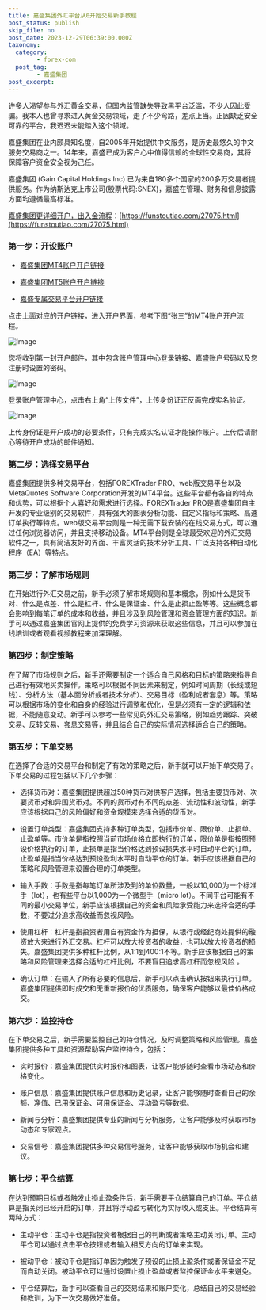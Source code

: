 ```yaml
---
title: 嘉盛集团外汇平台从0开始交易新手教程
post_status: publish
skip_file: no
post_date: 2023-12-29T06:39:00.000Z
taxonomy:
  category:
        - forex-com
  post_tag:
        - 嘉盛集团
post_excerpt: 
---
```

许多人渴望参与外汇黄金交易，但国内监管缺失导致黑平台泛滥，不少人因此受骗。我本人也曾寻求进入黄金交易领域，走了不少弯路，差点上当。正因缺乏安全可靠的平台，我迟迟未能踏入这个领域。

嘉盛集团在业内颇具知名度，自2005年开始提供中文服务，是历史最悠久的中文服务交易商之一。14年来，嘉盛已成为客户心中值得信赖的全球性交易商，其将保障客户资金安全视为己任。

嘉盛集团 (Gain Capital Holdings Inc) 已为来自180多个国家的200多万交易者提供服务。作为纳斯达克上市公司(股票代码:SNEX)，嘉盛在管理、财务和信息披露方面均遵循最高标准。

[嘉盛集团更详细开户，出入金流程](https://funstoutiao.com/27075.html)：[https://funstoutiao.com/27075.html](https://funstoutiao.com/27075.html)

### 第一步：开设账户

* [嘉盛集团MT4账户开户链接](https://s.ssgg.net/jsmt4)

* [嘉盛集团MT5账户开户链接](https://s.ssgg.net/jsmt5)

* [嘉盛专属交易平台开户链接](https://s.ssgg.net/js)

点击上面对应的开户链接，进入开户界面，参考下图“张三”的MT4账户开户流程。

![Image](https://prod-files-secure.s3.us-west-2.amazonaws.com/39ed1227-6d7d-4570-be36-9ccd4a2c4241/7a167aea-686b-400d-af59-4e18eb607a40/640.png?X-Amz-Algorithm=AWS4-HMAC-SHA256&X-Amz-Content-Sha256=UNSIGNED-PAYLOAD&X-Amz-Credential=ASIAZI2LB46633645GUH%2F20250909%2Fus-west-2%2Fs3%2Faws4_request&X-Amz-Date=20250909T221308Z&X-Amz-Expires=3600&X-Amz-Security-Token=IQoJb3JpZ2luX2VjEHYaCXVzLXdlc3QtMiJHMEUCIHt%2BGWOcbRVAkEDqc3dxTRaIov%2FGj2LVY3NV932uEdsSAiEA2q5zx7CWdHUxzg0FvRzQENPX%2BruLFSwGocQ%2FpSvlsGsqiAQI3%2F%2F%2F%2F%2F%2F%2F%2F%2F%2F%2FARAAGgw2Mzc0MjMxODM4MDUiDBDAigstW%2BECdS8NGSrcA9d9bUIkLZyK0FZAdnYo%2F%2B1bQytdnLdWH62CNvzfugKZTSgh4HpmwI4wTFiLuCuv1%2FSszhwqbgqmmNQRAYPnwjcKB1Npzrbj9xjCCef3O9iJxiM91BES9qOpS%2FjpqnQ5hoin43x88FlflKtuZLrl%2BxYmYbU%2BqCcsKL%2FWo1mnmv%2F7%2FdtnC%2Br%2BtMo4ExXnCnpsWKo8x1uYNIZ9tK2IXylkT4g2JcDCR9uP%2Fi8xEvXxnpZlO1IvAFq%2FMS6rMFngzNc2SosiQbAJW3430157UyBFMAoydwjZulCFIN6jHLBuu60T6KOCt40aep0DLZ1icHzkCpS46bUtpSL0Kk3Wl995kD6PgAG6QsxzprE94fGNgOLIL6IpxeDTO65wBiRr5EUCSHWNdCNafy5HEhFneQhoMH9sZAH8UFqXLX3brZ9ayLvOG7FSEjCaA5HrHgY7c%2FXzyTW08LUKyk5TNDN3CcJBNg8kQF2lSNEIu9oiNbippuvcUCUiC6qn%2B45q1udvBZTC8boizDSUyIhk%2F2VIn%2BWBmjdnsm8MlS1JjLyi5jfzuvtK6gM%2FIx5%2FvYcbes%2Bx9YY1CAsBIBPkhL2qSY7zKnXam3b8oym36noycn813QqpB25XiKebdeLp8NCbdYn0MJHCgsYGOqUBBypo7NDrqnRzKTZidOBN%2FrmjSh3Hhi0smb2OyNKPIIAiRSVO0oOvfvzcvYV1qpwQNROT4AjxZRKy6qAJgMECPA%2BMTvnOWGscyVY6CjUakqDUTUDomtQePm428DPjFHIOeAOzB3nQKOXyK1YJo8JArk5dfFZ%2FEeSIvnuUGaPvqEsxmUG6Lfl%2FUuXI5eCYhVt3boNNHAn9of8sq%2F9Nl2toS9nwr3E2&X-Amz-Signature=4fc710f79fd6df7f13f0d64f11f9f327aa1cbf149c6f784997314b521098d2fd&X-Amz-SignedHeaders=host&x-amz-checksum-mode=ENABLED&x-id=GetObject)

您将收到第一封开户邮件，其中包含账户管理中心登录链接、嘉盛账户号码以及您注册时设置的密码。

![Image](https://prod-files-secure.s3.us-west-2.amazonaws.com/39ed1227-6d7d-4570-be36-9ccd4a2c4241/eaa1c6b3-2877-4284-a0e1-530e222c27fb/image.png?X-Amz-Algorithm=AWS4-HMAC-SHA256&X-Amz-Content-Sha256=UNSIGNED-PAYLOAD&X-Amz-Credential=ASIAZI2LB46633645GUH%2F20250909%2Fus-west-2%2Fs3%2Faws4_request&X-Amz-Date=20250909T221308Z&X-Amz-Expires=3600&X-Amz-Security-Token=IQoJb3JpZ2luX2VjEHYaCXVzLXdlc3QtMiJHMEUCIHt%2BGWOcbRVAkEDqc3dxTRaIov%2FGj2LVY3NV932uEdsSAiEA2q5zx7CWdHUxzg0FvRzQENPX%2BruLFSwGocQ%2FpSvlsGsqiAQI3%2F%2F%2F%2F%2F%2F%2F%2F%2F%2F%2FARAAGgw2Mzc0MjMxODM4MDUiDBDAigstW%2BECdS8NGSrcA9d9bUIkLZyK0FZAdnYo%2F%2B1bQytdnLdWH62CNvzfugKZTSgh4HpmwI4wTFiLuCuv1%2FSszhwqbgqmmNQRAYPnwjcKB1Npzrbj9xjCCef3O9iJxiM91BES9qOpS%2FjpqnQ5hoin43x88FlflKtuZLrl%2BxYmYbU%2BqCcsKL%2FWo1mnmv%2F7%2FdtnC%2Br%2BtMo4ExXnCnpsWKo8x1uYNIZ9tK2IXylkT4g2JcDCR9uP%2Fi8xEvXxnpZlO1IvAFq%2FMS6rMFngzNc2SosiQbAJW3430157UyBFMAoydwjZulCFIN6jHLBuu60T6KOCt40aep0DLZ1icHzkCpS46bUtpSL0Kk3Wl995kD6PgAG6QsxzprE94fGNgOLIL6IpxeDTO65wBiRr5EUCSHWNdCNafy5HEhFneQhoMH9sZAH8UFqXLX3brZ9ayLvOG7FSEjCaA5HrHgY7c%2FXzyTW08LUKyk5TNDN3CcJBNg8kQF2lSNEIu9oiNbippuvcUCUiC6qn%2B45q1udvBZTC8boizDSUyIhk%2F2VIn%2BWBmjdnsm8MlS1JjLyi5jfzuvtK6gM%2FIx5%2FvYcbes%2Bx9YY1CAsBIBPkhL2qSY7zKnXam3b8oym36noycn813QqpB25XiKebdeLp8NCbdYn0MJHCgsYGOqUBBypo7NDrqnRzKTZidOBN%2FrmjSh3Hhi0smb2OyNKPIIAiRSVO0oOvfvzcvYV1qpwQNROT4AjxZRKy6qAJgMECPA%2BMTvnOWGscyVY6CjUakqDUTUDomtQePm428DPjFHIOeAOzB3nQKOXyK1YJo8JArk5dfFZ%2FEeSIvnuUGaPvqEsxmUG6Lfl%2FUuXI5eCYhVt3boNNHAn9of8sq%2F9Nl2toS9nwr3E2&X-Amz-Signature=37bdb89bb89199e15eadf8dec4eb9975679fc4722e446c50ef3e02c5f1801968&X-Amz-SignedHeaders=host&x-amz-checksum-mode=ENABLED&x-id=GetObject)

登录账户管理中心，点击右上角“上传文件”，上传身份证正反面完成实名验证。

![Image](https://prod-files-secure.s3.us-west-2.amazonaws.com/39ed1227-6d7d-4570-be36-9ccd4a2c4241/54090639-09fc-46b4-a135-e0289f707147/image.png?X-Amz-Algorithm=AWS4-HMAC-SHA256&X-Amz-Content-Sha256=UNSIGNED-PAYLOAD&X-Amz-Credential=ASIAZI2LB46633645GUH%2F20250909%2Fus-west-2%2Fs3%2Faws4_request&X-Amz-Date=20250909T221308Z&X-Amz-Expires=3600&X-Amz-Security-Token=IQoJb3JpZ2luX2VjEHYaCXVzLXdlc3QtMiJHMEUCIHt%2BGWOcbRVAkEDqc3dxTRaIov%2FGj2LVY3NV932uEdsSAiEA2q5zx7CWdHUxzg0FvRzQENPX%2BruLFSwGocQ%2FpSvlsGsqiAQI3%2F%2F%2F%2F%2F%2F%2F%2F%2F%2F%2FARAAGgw2Mzc0MjMxODM4MDUiDBDAigstW%2BECdS8NGSrcA9d9bUIkLZyK0FZAdnYo%2F%2B1bQytdnLdWH62CNvzfugKZTSgh4HpmwI4wTFiLuCuv1%2FSszhwqbgqmmNQRAYPnwjcKB1Npzrbj9xjCCef3O9iJxiM91BES9qOpS%2FjpqnQ5hoin43x88FlflKtuZLrl%2BxYmYbU%2BqCcsKL%2FWo1mnmv%2F7%2FdtnC%2Br%2BtMo4ExXnCnpsWKo8x1uYNIZ9tK2IXylkT4g2JcDCR9uP%2Fi8xEvXxnpZlO1IvAFq%2FMS6rMFngzNc2SosiQbAJW3430157UyBFMAoydwjZulCFIN6jHLBuu60T6KOCt40aep0DLZ1icHzkCpS46bUtpSL0Kk3Wl995kD6PgAG6QsxzprE94fGNgOLIL6IpxeDTO65wBiRr5EUCSHWNdCNafy5HEhFneQhoMH9sZAH8UFqXLX3brZ9ayLvOG7FSEjCaA5HrHgY7c%2FXzyTW08LUKyk5TNDN3CcJBNg8kQF2lSNEIu9oiNbippuvcUCUiC6qn%2B45q1udvBZTC8boizDSUyIhk%2F2VIn%2BWBmjdnsm8MlS1JjLyi5jfzuvtK6gM%2FIx5%2FvYcbes%2Bx9YY1CAsBIBPkhL2qSY7zKnXam3b8oym36noycn813QqpB25XiKebdeLp8NCbdYn0MJHCgsYGOqUBBypo7NDrqnRzKTZidOBN%2FrmjSh3Hhi0smb2OyNKPIIAiRSVO0oOvfvzcvYV1qpwQNROT4AjxZRKy6qAJgMECPA%2BMTvnOWGscyVY6CjUakqDUTUDomtQePm428DPjFHIOeAOzB3nQKOXyK1YJo8JArk5dfFZ%2FEeSIvnuUGaPvqEsxmUG6Lfl%2FUuXI5eCYhVt3boNNHAn9of8sq%2F9Nl2toS9nwr3E2&X-Amz-Signature=ff3e148ade6921a2e5a68d5ad4690f5e3e0aa690ba536752867c9723dd774b3a&X-Amz-SignedHeaders=host&x-amz-checksum-mode=ENABLED&x-id=GetObject)

上传身份证是开户成功的必要条件，只有完成实名认证才能操作账户。上传后请耐心等待开户成功的邮件通知。

### 第二步：选择交易平台

嘉盛集团提供多种交易平台，包括FOREXTrader PRO、web版交易平台以及MetaQuotes Software Corporation开发的MT4平台。这些平台都有各自的特点和优势，可以根据个人喜好和需求进行选择。FOREXTrader PRO是嘉盛集团自主开发的专业级别的交易软件，具有强大的图表分析功能、自定义指标和策略、高速订单执行等特点。web版交易平台则是一种无需下载安装的在线交易方式，可以通过任何浏览器访问，并且支持移动设备。MT4平台则是全球最受欢迎的外汇交易软件之一，具有简洁友好的界面、丰富灵活的技术分析工具、广泛支持各种自动化程序（EA）等特点。

### 第三步：了解市场规则

在开始进行外汇交易之前，新手必须了解市场规则和基本概念，例如什么是货币对、什么是点差、什么是杠杆、什么是保证金、什么是止损止盈等等。这些概念都会影响到每笔订单的成本和收益，并且涉及到风险管理和资金管理方面的知识。新手可以通过嘉盛集团官网上提供的免费学习资源来获取这些信息，并且可以参加在线培训或者观看视频教程来加深理解。

### 第四步：制定策略

在了解了市场规则之后，新手还需要制定一个适合自己风格和目标的策略来指导自己进行有效地买卖操作。策略可以根据不同因素来制定，例如时间周期（长线或短线）、分析方法（基本面分析或者技术分析）、交易目标（盈利或者套息）等。策略可以根据市场的变化和自身的经验进行调整和优化，但是必须有一定的逻辑和依据，不能随意变动。新手可以参考一些常见的外汇交易策略，例如趋势跟踪、突破交易、反转交易、套息交易等，并且结合自己的实际情况选择适合自己的策略。

### 第五步：下单交易

在选择了合适的交易平台和制定了有效的策略之后，新手就可以开始下单交易了。下单交易的过程包括以下几个步骤：

* 选择货币对：嘉盛集团提供超过50种货币对供客户选择，包括主要货币对、次要货币对和异国货币对。不同的货币对有不同的点差、流动性和波动性，新手应该根据自己的风险偏好和资金规模来选择合适的货币对。

* 设置订单类型：嘉盛集团支持多种订单类型，包括市价单、限价单、止损单、止盈单等。市价单是指按照当前市场价格立即执行的订单，限价单是指按照预设价格执行的订单，止损单是指当价格达到预设损失水平时自动平仓的订单，止盈单是指当价格达到预设盈利水平时自动平仓的订单。新手应该根据自己的策略和风险管理来设置合理的订单类型。

* 输入手数：手数是指每笔订单所涉及到的单位数量，一般以10,000为一个标准手（lot），也有些平台以1,000为一个微型手（micro lot）。不同平台可能有不同的最小交易单位，新手应该根据自己的资金和风险承受能力来选择合适的手数，不要过分追求高收益而忽视风险。

* 使用杠杆：杠杆是指投资者用自有资金作为担保，从银行或经纪商处提供的融资放大来进行外汇交易。杠杆可以放大投资者的收益，也可以放大投资者的损失。嘉盛集团提供多种杠杆比例，从1:1到400:1不等。新手应该根据自己的策略和风险管理来选择合适的杠杆比例，不要盲目追求高杠杆而忽视风险 。

* 确认订单：在输入了所有必要的信息后，新手可以点击确认按钮来执行订单。嘉盛集团提供即时成交和无重新报价的优质服务，确保客户能够以最佳价格成交。

### 第六步：监控持仓

在下单交易之后，新手需要监控自己的持仓情况，及时调整策略和风险管理。嘉盛集团提供多种工具和资源帮助客户监控持仓，包括：

* 实时报价：嘉盛集团提供实时报价和图表，让客户能够随时查看市场动态和价格变化。

* 账户信息：嘉盛集团提供账户信息和历史记录，让客户能够随时查看自己的余额、净值、已用保证金、可用保证金、浮动盈亏等数据。

* 新闻与分析：嘉盛集团提供专业的新闻与分析服务，让客户能够及时获取市场动态和专家观点。

* 交易信号：嘉盛集团提供多种交易信号服务，让客户能够获取市场机会和建议。

### 第七步：平仓结算

在达到预期目标或者触发止损止盈条件后，新手需要平仓结算自己的订单。平仓结算是指关闭已经开启的订单，并且将浮动盈亏转化为实际收入或支出。平仓结算有两种方式：

* 主动平仓：主动平仓是指投资者根据自己的判断或者策略主动关闭订单。主动平仓可以通过点击平仓按钮或者输入相反方向的订单来实现。

* 被动平仓：被动平仓是指订单因为触发了预设的止损止盈条件或者保证金不足而自动关闭。被动平仓可以通过设置止损止盈单或者监控保证金水平来避免。

* 平仓结算后，新手可以查看自己的交易结果和账户变化，总结自己的交易经验和教训，为下一次交易做好准备。
